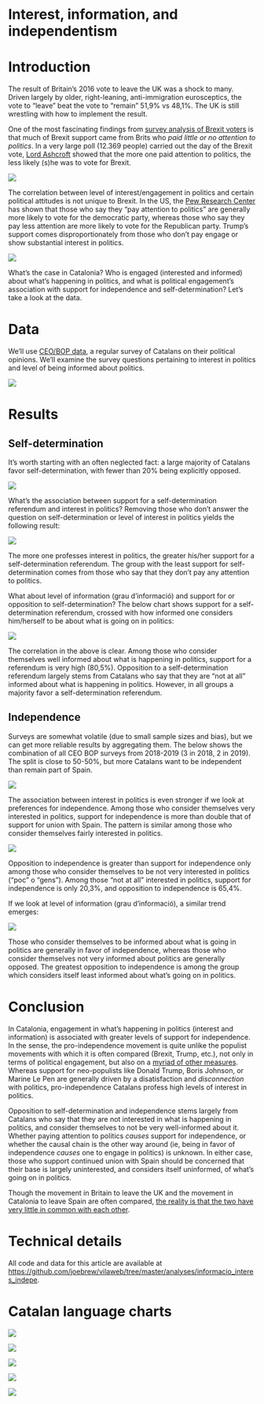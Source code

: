 Interest, information, and independentism
================

# Introduction

The result of Britain’s 2016 vote to leave the UK was a shock to many.
Driven largely by older, right-leaning, anti-immigration eurosceptics,
the vote to “leave” beat the vote to “remain” 51,9% vs 48,1%. The UK is
still wrestling with how to implement the result.

One of the most fascinating findings from [survey analysis of Brexit
voters](https://lordashcroftpolls.com/2019/03/a-reminder-of-how-britain-voted-in-the-eu-referendum-and-why/)
is that much of Brexit support came from Brits who *paid little or no
attention to politics*. In a very large poll (12.369 people) carried out
the day of the Brexit vote, [Lord
Ashcroft](https://lordashcroftpolls.com/about/) showed that the more one
paid attention to politics, the less likely (s)he was to vote for
Brexit.

![](img/brexit.jpg)

The correlation between level of interest/engagement in politics and
certain political attitudes is not unique to Brexit. In the US, the [Pew
Research
Center](https://www.people-press.org/2017/10/24/1-partisanship-and-political-engagement/)
has shown that those who say they “pay attention to politics” are
generally more likely to vote for the democratic party, whereas those
who say they pay less attention are more likely to vote for the
Republican party. Trump’s support comes disproportionately from those
who don’t pay engage or show substantial interest in politics.

![](img/pew.png)

What’s the case in Catalonia? Who is engaged (interested and informed)
about what’s happening in politics, and what is political engagement’s
association with support for independence and self-determination? Let’s
take a look at the data.

# Data

We’ll use [CEO/BOP data](http://ceo.gencat.cat/ca/inici), a regular
survey of Catalans on their political opinions. We’ll examine the survey
questions pertaining to interest in politics and level of being informed
about politics.

![](img/ceo.png)

# Results

## Self-determination

It’s worth starting with an often neglected fact: a large majority of
Catalans favor self-determination, with fewer than 20% being explicitly
opposed.

![](figures/unnamed-chunk-2-1.png)<!-- -->

What’s the association between support for a self-determination
referendum and interest in politics? Removing those who don’t answer the
question on self-determination or level of interest in politics yields
the following result:

![](figures/unnamed-chunk-3-1.png)<!-- -->

The more one professes interest in politics, the greater his/her support
for a self-determination referendum. The group with the least support
for self-determination comes from those who say that they don’t pay any
attention to politics.

What about level of information (grau d’informació) and support for or
opposition to self-determination? The below chart shows support for a
self-determination referendum, crossed with how informed one considers
him/herself to be about what is going on in politics:

![](figures/unnamed-chunk-4-1.png)<!-- -->

The correlation in the above is clear. Among those who consider
themselves well informed about what is happening in politics, support
for a referendum is very high (80,5%). Opposition to a
self-determination referendum largely stems from Catalans who say that
they are “not at all” informed about what is happening in politics.
However, in all groups a majority favor a self-determination referendum.

## Independence

Surveys are somewhat volatile (due to small sample sizes and bias), but
we can get more reliable results by aggregating them. The below shows
the combination of all CEO BOP surveys from 2018-2019 (3 in 2018, 2 in
2019). The split is close to 50-50%, but more Catalans want to be
independent than remain part of Spain.

![](figures/unnamed-chunk-5-1.png)<!-- -->

The association between interest in politics is even stronger if we look
at preferences for independence. Among those who consider themselves
very interested in politics, support for independence is more than
double that of support for union with Spain. The pattern is similar
among those who consider themselves fairly interested in politics.

![](figures/unnamed-chunk-6-1.png)<!-- -->

Opposition to independence is greater than support for independence only
among those who consider themselves to be not very interested in
politics (“poc” o “gens”). Among those “not at all” interested in
politics, support for independence is only 20,3%, and opposition to
independence is 65,4%.

If we look at level of information (grau d’informació), a similar trend
emerges:

![](figures/unnamed-chunk-7-1.png)<!-- -->

Those who consider themselves to be informed about what is going in
politics are generally in favor of independence, whereas those who
consider themselves not very informed about politics are generally
opposed. The greatest opposition to independence is among the group
which considers itself least informed about what’s going on in politics.

# Conclusion

In Catalonia, engagement in what’s happening in politics (interest and
information) is associated with greater levels of support for
independence. In the sense, the pro-independence movement is quite
unlike the populist movements with which it is often compared (Brexit,
Trump, etc.), not only in terms of political engagement, but also on a
[myriad of other
measures](https://www.vilaweb.cat/noticies/brexit-independencia-joe-brew/).
Whereas support for neo-populists like Donald Trump, Boris Johnson, or
Marine Le Pen are generally driven by a disatisfaction and
*disconnection* with politics, pro-independence Catalans profess high
levels of interest in politics.

Opposition to self-determination and independence stems largely from
Catalans who say that they are not interested in what is happening in
politics, and consider themselves to not be very well-informed about it.
Whether paying attention to politics *causes* support for independence,
or whether the causal chain is the other way around (ie, being in favor
of independence *causes* one to engage in politics) is unknown. In
either case, those who support continued union with Spain should be
concerned that their base is largely uninterested, and considers itself
uninformed, of what’s going on in politics.

Though the movement in Britain to leave the UK and the movement in
Catalonia to leave Spain are often compared, [the reality is that the
two have very little in common with each
other](https://www.vilaweb.cat/noticies/brexit-independencia-joe-brew/).

# Technical details

All code and data for this article are available at
<https://github.com/joebrew/vilaweb/tree/master/analyses/informacio_interes_indepe>.

# Catalan language charts

![](figures/unnamed-chunk-8-1.png)<!-- -->

![](figures/unnamed-chunk-9-1.png)<!-- -->

![](figures/unnamed-chunk-10-1.png)<!-- -->

![](figures/unnamed-chunk-11-1.png)<!-- -->

![](figures/unnamed-chunk-12-1.png)<!-- -->
